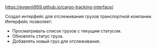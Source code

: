 https://evgenii959.github.io/cargo-tracking-interface/

Создал интерфейс для отслеживания грузов транспортной компании. Интерфейс позволяет:

- Просматривать список грузов с текущим статусом.
- Обновлять статус груза.
- Добавлять новый груз для отслеживания.